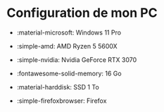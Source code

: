 # Configuration de mon PC

- :material-microsoft: Windows 11 Pro

- :simple-amd: AMD Ryzen 5 5600X

- :simple-nvidia: Nvidia GeForce RTX 3070

- :fontawesome-solid-memory: 16 Go

- :material-harddisk: SSD 1 To

- :simple-firefoxbrowser: Firefox